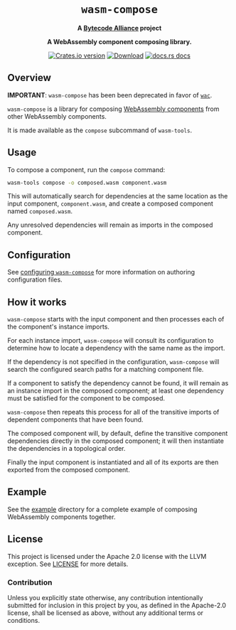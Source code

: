 <div align="center">
  <h1><code>wasm-compose</code></h1>

<strong>A <a href="https://bytecodealliance.org/">Bytecode Alliance</a> project</strong>

  <p>
    <strong>A WebAssembly component composing library.</strong>
  </p>

  <p>
    <a href="https://crates.io/crates/wasm-compose"><img src="https://img.shields.io/crates/v/wasm-compose.svg?style=flat-square" alt="Crates.io version" /></a>
    <a href="https://crates.io/crates/wasm-compose"><img src="https://img.shields.io/crates/d/wasm-compose.svg?style=flat-square" alt="Download" /></a>
    <a href="https://docs.rs/wasm-compose/"><img src="https://img.shields.io/static/v1?label=docs&message=wasm-compose&color=blue&style=flat-square" alt="docs.rs docs" /></a>
  </p>
</div>

## Overview

**IMPORTANT**:  `wasm-compose` has been been deprecated in favor of [`wac`](https://github.com/bytecodealliance/wac).

`wasm-compose` is a library for composing [WebAssembly components](https://github.com/webassembly/component-model)
from other WebAssembly components.

It is made available as the `compose` subcommand of `wasm-tools`.

## Usage

To compose a component, run the `compose` command:

```sh
wasm-tools compose -o composed.wasm component.wasm
```

This will automatically search for dependencies at the same location
as the input component, `component.wasm`, and create a composed
component named `composed.wasm`.

Any unresolved dependencies will remain as imports in the composed
component.

## Configuration

See [configuring `wasm-compose`](CONFIG.md) for more information on authoring configuration files.

## How it works

`wasm-compose` starts with the input component and then processes each of the component's instance imports.

For each instance import, `wasm-compose` will consult its configuration to determine how to locate a dependency with the same name as the import.

If the dependency is not specified in the configuration, `wasm-compose` will search the configured search paths for a matching component file.

If a component to satisfy the dependency cannot be found, it will remain as an instance import in the composed component; at least one dependency must be satisfied for the component to be composed.

`wasm-compose` then repeats this process for all of the transitive imports of dependent components that have been found.

The composed component will, by default, define the transitive component dependencies directly in the composed component; it will then instantiate the dependencies in a topological order.

Finally the input component is instantiated and all of its exports are then exported from the composed component.

## Example

See the [example](example/README.md) directory for a complete example
of composing WebAssembly components together.

## License

This project is licensed under the Apache 2.0 license with the LLVM exception.
See [LICENSE](../../LICENSE) for more details.

### Contribution

Unless you explicitly state otherwise, any contribution intentionally submitted
for inclusion in this project by you, as defined in the Apache-2.0 license,
shall be licensed as above, without any additional terms or conditions.
